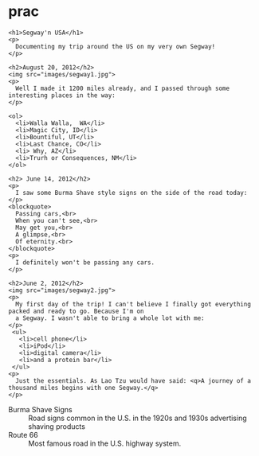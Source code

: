# prac<html>
  <head>
      <title>My Trip Around the USA on a Segway</title>
  </head>
  <body>

    <h1>Segway'n USA</h1>
    <p>
      Documenting my trip around the US on my very own Segway!
    </p>

    <h2>August 20, 2012</h2>
    <img src="images/segway1.jpg">
    <p>
      Well I made it 1200 miles already, and I passed through some interesting places in the way:
    </p>

    <ol>
      <li>Walla Walla,  WA</li>
      <li>Magic City, ID</li>
      <li>Bountiful, UT</li>
      <li>Last Chance, CO</li>
      <li> Why, AZ</li>
      <li>Trurh or Consequences, NM</li>
    </ol>

    <h2> June 14, 2012</h2>
    <p>
      I saw some Burma Shave style signs on the side of the road today:
    </p>
    <blockquote>
      Passing cars,<br>
      When you can't see,<br>
      May get you,<br>
      A glimpse,<br>
      Of eternity.<br>
    </blockquote>
    <p>
      I definitely won't be passing any cars.
    </p>

    <h2>June 2, 2012</h2>
    <img src="images/segway2.jpg">
    <p>
      My first day of the trip! I can't believe I finally got everything packed and ready to go. Because I'm on
      a Segway. I wasn't able to bring a whole lot with me:
    </p>
     <ul>
       <li>cell phone</li>
       <li>iPod</li>
       <li>digital camera</li>
       <li>and a protein bar</li>
     </ul>
    <p>
      Just the essentials. As Lao Tzu would have said: <q>A journey of a thousand miles begins with one Segway.</q>
    </p>
  <dl>
    <dt>Burma Shave Signs</dt>
      <dd>Road signs common in the U.S. in the 1920s and 1930s advertising shaving products</dd>
    <dt>Route 66</dt>
      <dd>Most famous road in the U.S. highway system.</dd>
  </dl>
  </body>
</html>
